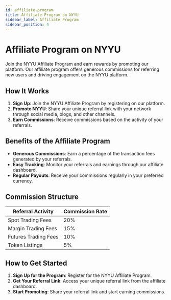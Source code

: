 ```yaml
---
id: affiliate-program
title: Affiliate Program on NYYU
sidebar_label: Affiliate Program
sidebar_position: 4
---
```


# Affiliate Program on NYYU

Join the NYYU Affiliate Program and earn rewards by promoting our platform. Our affiliate program offers generous commissions for referring new users and driving engagement on the NYYU platform.

## How It Works

1. **Sign Up**: Join the NYYU Affiliate Program by registering on our platform.
2. **Promote NYYU**: Share your unique referral link with your network through social media, blogs, and other channels.
3. **Earn Commissions**: Receive commissions based on the activity of your referrals.

## Benefits of the Affiliate Program

- **Generous Commissions**: Earn a percentage of the transaction fees generated by your referrals.
- **Easy Tracking**: Monitor your referrals and earnings through our affiliate dashboard.
- **Regular Payouts**: Receive your commissions regularly in your preferred currency.

## Commission Structure

| Referral Activity               | Commission Rate |
|---------------------------------|-----------------|
| Spot Trading Fees               | 20%             |
| Margin Trading Fees             | 15%             |
| Futures Trading Fees            | 10%             |
| Token Listings                  | 5%              |

## How to Get Started

1. **Sign Up for the Program**: Register for the NYYU Affiliate Program.
2. **Get Your Referral Link**: Access your unique referral link from the affiliate dashboard.
3. **Start Promoting**: Share your referral link and start earning commissions.
